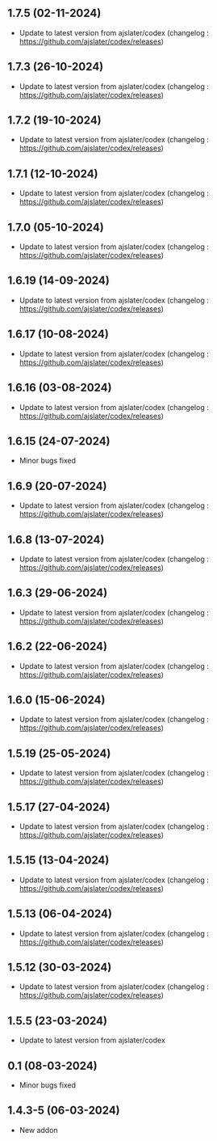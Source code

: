 
## 1.7.5 (02-11-2024)
- Update to latest version from ajslater/codex (changelog : https://github.com/ajslater/codex/releases)

## 1.7.3 (26-10-2024)
- Update to latest version from ajslater/codex (changelog : https://github.com/ajslater/codex/releases)

## 1.7.2 (19-10-2024)
- Update to latest version from ajslater/codex (changelog : https://github.com/ajslater/codex/releases)

## 1.7.1 (12-10-2024)
- Update to latest version from ajslater/codex (changelog : https://github.com/ajslater/codex/releases)

## 1.7.0 (05-10-2024)
- Update to latest version from ajslater/codex (changelog : https://github.com/ajslater/codex/releases)

## 1.6.19 (14-09-2024)
- Update to latest version from ajslater/codex (changelog : https://github.com/ajslater/codex/releases)

## 1.6.17 (10-08-2024)
- Update to latest version from ajslater/codex (changelog : https://github.com/ajslater/codex/releases)

## 1.6.16 (03-08-2024)
- Update to latest version from ajslater/codex (changelog : https://github.com/ajslater/codex/releases)
## 1.6.15 (24-07-2024)
- Minor bugs fixed

## 1.6.9 (20-07-2024)
- Update to latest version from ajslater/codex (changelog : https://github.com/ajslater/codex/releases)

## 1.6.8 (13-07-2024)
- Update to latest version from ajslater/codex (changelog : https://github.com/ajslater/codex/releases)

## 1.6.3 (29-06-2024)
- Update to latest version from ajslater/codex (changelog : https://github.com/ajslater/codex/releases)

## 1.6.2 (22-06-2024)
- Update to latest version from ajslater/codex (changelog : https://github.com/ajslater/codex/releases)

## 1.6.0 (15-06-2024)
- Update to latest version from ajslater/codex (changelog : https://github.com/ajslater/codex/releases)

## 1.5.19 (25-05-2024)
- Update to latest version from ajslater/codex (changelog : https://github.com/ajslater/codex/releases)

## 1.5.17 (27-04-2024)
- Update to latest version from ajslater/codex (changelog : https://github.com/ajslater/codex/releases)

## 1.5.15 (13-04-2024)
- Update to latest version from ajslater/codex (changelog : https://github.com/ajslater/codex/releases)

## 1.5.13 (06-04-2024)
- Update to latest version from ajslater/codex (changelog : https://github.com/ajslater/codex/releases)

## 1.5.12 (30-03-2024)
- Update to latest version from ajslater/codex (changelog : https://github.com/ajslater/codex/releases)

## 1.5.5 (23-03-2024)
- Update to latest version from ajslater/codex

## 0.1 (08-03-2024)

- Minor bugs fixed
## 1.4.3-5 (06-03-2024)

- New addon
